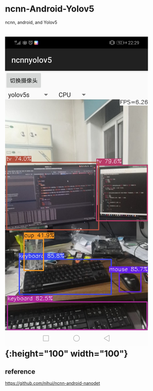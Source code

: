 # ncnn-Android-Yolov5
 ncnn, android, and Yolov5


# ![demo](desk.jpg){:height="100" width="100"}

## reference

https://github.com/nihui/ncnn-android-nanodet
